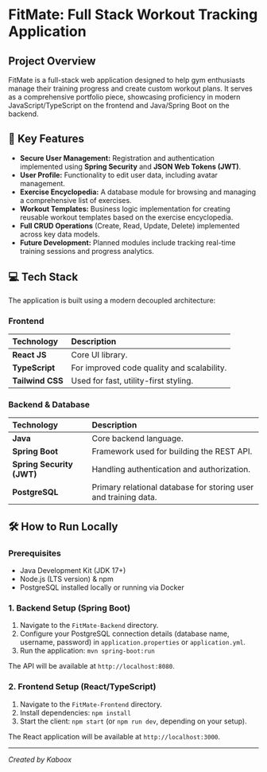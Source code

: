# FitMate: Full Stack Workout Tracking Application

## Project Overview
FitMate is a full-stack web application designed to help gym enthusiasts manage their training progress and create custom workout plans. It serves as a comprehensive portfolio piece, showcasing proficiency in modern JavaScript/TypeScript on the frontend and Java/Spring Boot on the backend.

## 🚀 Key Features

* **Secure User Management:** Registration and authentication implemented using **Spring Security** and **JSON Web Tokens (JWT)**.
* **User Profile:** Functionality to edit user data, including avatar management.
* **Exercise Encyclopedia:** A database module for browsing and managing a comprehensive list of exercises.
* **Workout Templates:** Business logic implementation for creating reusable workout templates based on the exercise encyclopedia.
* **Full CRUD Operations** (Create, Read, Update, Delete) implemented across key data models.
* **Future Development:** Planned modules include tracking real-time training sessions and progress analytics.

## 💻 Tech Stack

The application is built using a modern decoupled architecture:

### Frontend
| Technology | Description |
| :--- | :--- |
| **React JS** | Core UI library. |
| **TypeScript** | For improved code quality and scalability. |
| **Tailwind CSS** | Used for fast, utility-first styling. |

### Backend & Database
| Technology | Description |
| :--- | :--- |
| **Java** | Core backend language. |
| **Spring Boot** | Framework used for building the REST API. |
| **Spring Security (JWT)** | Handling authentication and authorization. |
| **PostgreSQL** | Primary relational database for storing user and training data. |

## 🛠️ How to Run Locally

### Prerequisites
* Java Development Kit (JDK 17+)
* Node.js (LTS version) & npm
* PostgreSQL installed locally or running via Docker

### 1. Backend Setup (Spring Boot)
1.  Navigate to the `FitMate-Backend` directory.
2.  Configure your PostgreSQL connection details (database name, username, password) in `application.properties` or `application.yml`.
3.  Run the application: `mvn spring-boot:run`

The API will be available at `http://localhost:8080`.

### 2. Frontend Setup (React/TypeScript)
1.  Navigate to the `FitMate-Frontend` directory.
2.  Install dependencies: `npm install`
3.  Start the client: `npm start` (or `npm run dev`, depending on your setup).

The React application will be available at `http://localhost:3000`.

---
*Created by Kaboox*
